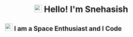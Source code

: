 <h1 style="text-align:center"><img src="https://discord.com/assets/df7ba0f4020ca70048a0226d1dfa73f6.svg" height="25" width="25"> Hello! I'm Snehasish</h1>

## <img src="https://discord.com/assets/001ee681fa13f39b4475ebf139a7ac64.svg" height="25" width="25"> I am a Space Enthusiast and I Code
